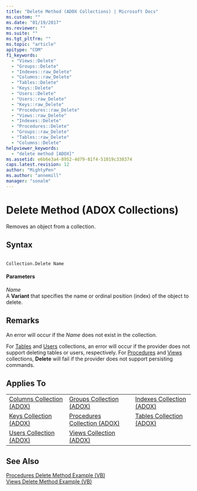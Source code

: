 ```yaml
---
title: "Delete Method (ADOX Collections) | Microsoft Docs"
ms.custom: ""
ms.date: "01/19/2017"
ms.reviewer: ""
ms.suite: ""
ms.tgt_pltfrm: ""
ms.topic: "article"
apitype: "COM"
f1_keywords: 
  - "Views::Delete"
  - "Groups::Delete"
  - "Indexes::raw_Delete"
  - "Columns::raw_Delete"
  - "Tables::Delete"
  - "Keys::Delete"
  - "Users::Delete"
  - "Users::raw_Delete"
  - "Keys::raw_Delete"
  - "Procedures::raw_Delete"
  - "Views::raw_Delete"
  - "Indexes::Delete"
  - "Procedures::Delete"
  - "Groups::raw_Delete"
  - "Tables::raw_Delete"
  - "Columns::Delete"
helpviewer_keywords: 
  - "delete method [ADOX]"
ms.assetid: e6b6e3a4-8952-4d79-81f4-51019c338374
caps.latest.revision: 12
author: "MightyPen"
ms.author: "annemill"
manager: "sonalm"
---
```

# Delete Method (ADOX Collections)
Removes an object from a collection.  
  
## Syntax  
  
```  
  
Collection.Delete Name  
```  
  
#### Parameters  
 *Name*  
 A **Variant** that specifies the name or ordinal position (index) of the object to delete.  
  
## Remarks  
 An error will occur if the *Name* does not exist in the collection.  
  
 For [Tables](../../../ado/reference/adox-api/tables-collection-adox.md) and [Users](../../../ado/reference/adox-api/users-collection-adox.md) collections, an error will occur if the provider does not support deleting tables or users, respectively. For [Procedures](../../../ado/reference/adox-api/procedures-collection-adox.md) and [Views](../../../ado/reference/adox-api/views-collection-adox.md) collections, **Delete** will fail if the provider does not support persisting commands.  
  
## Applies To  
  
||||  
|-|-|-|  
|[Columns Collection (ADOX)](../../../ado/reference/adox-api/columns-collection-adox.md)|[Groups Collection (ADOX)](../../../ado/reference/adox-api/groups-collection-adox.md)|[Indexes Collection (ADOX)](../../../ado/reference/adox-api/indexes-collection-adox.md)|  
|[Keys Collection (ADOX)](../../../ado/reference/adox-api/keys-collection-adox.md)|[Procedures Collection (ADOX)](../../../ado/reference/adox-api/procedures-collection-adox.md)|[Tables Collection (ADOX)](../../../ado/reference/adox-api/tables-collection-adox.md)|  
|[Users Collection (ADOX)](../../../ado/reference/adox-api/users-collection-adox.md)|[Views Collection (ADOX)](../../../ado/reference/adox-api/views-collection-adox.md)||  
  
## See Also  
 [Procedures Delete Method Example (VB)](../../../ado/reference/adox-api/procedures-delete-method-example-vb.md)   
 [Views Delete Method Example (VB)](../../../ado/reference/adox-api/views-delete-method-example-vb.md)